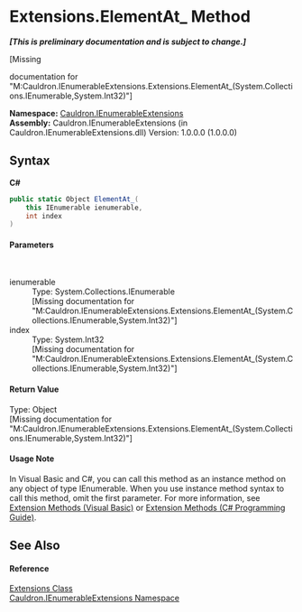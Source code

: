 # Extensions.ElementAt_ Method 
 _**\[This is preliminary documentation and is subject to change.\]**_

\[Missing <summary> documentation for "M:Cauldron.IEnumerableExtensions.Extensions.ElementAt_(System.Collections.IEnumerable,System.Int32)"\]

**Namespace:**&nbsp;<a href="N_Cauldron_IEnumerableExtensions">Cauldron.IEnumerableExtensions</a><br />**Assembly:**&nbsp;Cauldron.IEnumerableExtensions (in Cauldron.IEnumerableExtensions.dll) Version: 1.0.0.0 (1.0.0.0)

## Syntax

**C#**<br />
``` C#
public static Object ElementAt_(
	this IEnumerable ienumerable,
	int index
)
```


#### Parameters
&nbsp;<dl><dt>ienumerable</dt><dd>Type: System.Collections.IEnumerable<br />\[Missing <param name="ienumerable"/> documentation for "M:Cauldron.IEnumerableExtensions.Extensions.ElementAt_(System.Collections.IEnumerable,System.Int32)"\]</dd><dt>index</dt><dd>Type: System.Int32<br />\[Missing <param name="index"/> documentation for "M:Cauldron.IEnumerableExtensions.Extensions.ElementAt_(System.Collections.IEnumerable,System.Int32)"\]</dd></dl>

#### Return Value
Type: Object<br />\[Missing <returns> documentation for "M:Cauldron.IEnumerableExtensions.Extensions.ElementAt_(System.Collections.IEnumerable,System.Int32)"\]

#### Usage Note
In Visual Basic and C#, you can call this method as an instance method on any object of type IEnumerable. When you use instance method syntax to call this method, omit the first parameter. For more information, see <a href="http://msdn.microsoft.com/en-us/library/bb384936.aspx">Extension Methods (Visual Basic)</a> or <a href="http://msdn.microsoft.com/en-us/library/bb383977.aspx">Extension Methods (C# Programming Guide)</a>.

## See Also


#### Reference
<a href="T_Cauldron_IEnumerableExtensions_Extensions">Extensions Class</a><br /><a href="N_Cauldron_IEnumerableExtensions">Cauldron.IEnumerableExtensions Namespace</a><br />